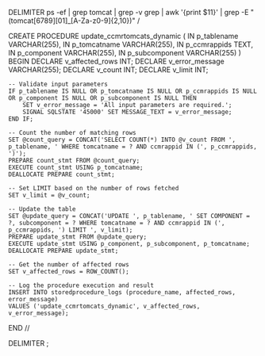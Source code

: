 
DELIMITER ps -ef | grep tomcat | grep -v grep | awk '{print $11}' | grep -E "(tomcat[6789][01]_[A-Za-z0-9]{2,10})"
/

CREATE PROCEDURE update_ccmrtomcats_dynamic (
    IN p_tablename VARCHAR(255),
    IN p_tomcatname VARCHAR(255),
    IN p_ccmrappids TEXT,
    IN p_component VARCHAR(255),
    IN p_subcomponent VARCHAR(255)
)
BEGIN
    DECLARE v_affected_rows INT;
    DECLARE v_error_message VARCHAR(255);
    DECLARE v_count INT;
    DECLARE v_limit INT;

    -- Validate input parameters
    IF p_tablename IS NULL OR p_tomcatname IS NULL OR p_ccmrappids IS NULL OR p_component IS NULL OR p_subcomponent IS NULL THEN
        SET v_error_message = 'All input parameters are required.';
        SIGNAL SQLSTATE '45000' SET MESSAGE_TEXT = v_error_message;
    END IF;

    -- Count the number of matching rows
    SET @count_query = CONCAT('SELECT COUNT(*) INTO @v_count FROM ', p_tablename, ' WHERE tomcatname = ? AND ccmrappid IN (', p_ccmrappids, ')');
    PREPARE count_stmt FROM @count_query;
    EXECUTE count_stmt USING p_tomcatname;
    DEALLOCATE PREPARE count_stmt;

    -- Set LIMIT based on the number of rows fetched
    SET v_limit = @v_count;

    -- Update the table
    SET @update_query = CONCAT('UPDATE ', p_tablename, ' SET COMPONENT = ?, subcomponent = ? WHERE tomcatname = ? AND ccmrappid IN (', p_ccmrappids, ') LIMIT ', v_limit);
    PREPARE update_stmt FROM @update_query;
    EXECUTE update_stmt USING p_component, p_subcomponent, p_tomcatname;
    DEALLOCATE PREPARE update_stmt;

    -- Get the number of affected rows
    SET v_affected_rows = ROW_COUNT();

    -- Log the procedure execution and result
    INSERT INTO storedprocedure_logs (procedure_name, affected_rows, error_message)
    VALUES ('update_ccmrtomcats_dynamic', v_affected_rows, v_error_message);

END //

DELIMITER ;
